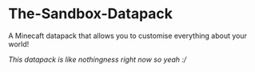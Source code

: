 # The-Sandbox-Datapack
 A Minecaft datapack that allows you to customise everything about your world!

*This datapack is like nothingness right now so yeah :/*
